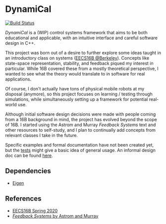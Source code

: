 # DynamiCal

[![Build Status](https://travis-ci.com/tedklin/dynamical.svg?token=EQ1yVHxTi52hGw7TPsW5&branch=master)](https://travis-ci.com/tedklin/dynamical)

*DynamiCal* is a (WIP) control systems framework that aims to be both educational and applicable, with an intuitive interface and careful software design in C++.

This project was born out of a desire to further explore some ideas taught in an introductory class on systems ([EECS16B @Berkeley](https://inst.eecs.berkeley.edu/~ee16b/sp20/)). Concepts like state-space representation, stability, and feedback piqued my interest in particular. While 16B covered these from a mostly theoretical perspective, I wanted to see what the theory would translate to in software for real applications.

Of course, I don't actually have tons of physical mobile robots at my disposal (anymore), so this project focuses on learning / testing through simulations, while simultaneously setting up a framework for potential real-world use.

Although initial software design decisions were made with people coming from a 16B background in mind, the project has evolved beyond the scope of 16B. I started using the Astrom and Murray *Feedback Systems* text and other resources to self-study, and I plan to continually add concepts from relevant classes I take in the future.

Specific examples and formal documentation have not been created yet, but the [tests](https://github.com/tedklin/dynamical/tree/master/tests) might give a basic idea of general usage. An informal design doc can be found [here](https://github.com/tedklin/dynamical/blob/master/docs/design.md).


## Dependencies
- [Eigen](http://eigen.tuxfamily.org/index.php?title=Main_Page)

## References

- [EECS16B Spring 2020](https://inst.eecs.berkeley.edu/~ee16b/sp20/)
- [*Feedback Systems* by Astrom and Murray](http://www.cds.caltech.edu/~murray/amwiki/index.php?title=Main_Page)
